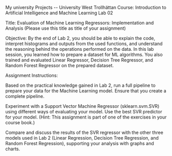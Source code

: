 My university Projects -- University West Trollhättan
Course: Introduction to Artificial Intelligence and Machine Learning
Lab 02

Title: Evaluation of Machine Learning Regressors: Implementation and Analysis
(Please use this title as title of your assignment)

Objective:  By the end of Lab 2, you should be able to explain the code, interpret histograms and outputs from the used functions, and understand the reasoning behind the operations performed on the data.
In this lab session, you learned how to prepare a dataset for ML algorithms. You also trained and evaluated Linear Regressor, Decision Tree Regressor, and Random Forest Regressor on the prepared dataset.

Assignment Instructions:

  Based on the practical knowledge gained in Lab 2, run a full pipeline to prepare your data for the Machine Learning model. Ensure that you create a complete pipeline.
  
  Experiment with a Support Vector Machine Regressor (sklearn.svm.SVR) using different ways of evaluating your model. Use the best SVR predictor for your model. (Hint: This assignment is part of one of the exercises in your course book.)
  
  Compare and discuss the results of the SVR regressor with the other three models used in Lab 2 (Linear Regression, Decision Tree Regression, and Random Forest Regression), supporting your analysis with graphs and charts.
